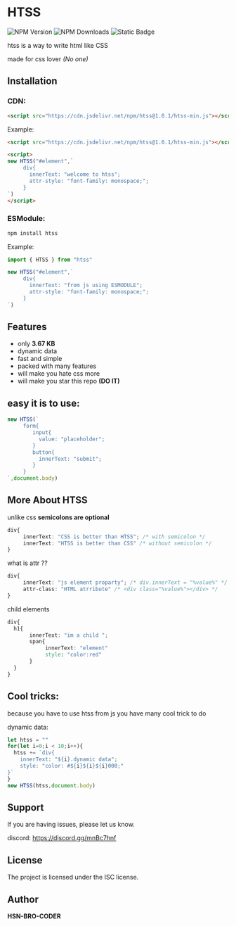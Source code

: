 # HTSS
![NPM Version](https://img.shields.io/npm/v/htss?style=flat)
![NPM Downloads](https://img.shields.io/npm/dt/htss?style=flat)
![Static Badge](https://img.shields.io/badge/size-3.27kb-red)



htss is a way to write html like CSS

made for css lover *(No one)*

Installation
------------
### CDN:
```html
<script src="https://cdn.jsdelivr.net/npm/htss@1.0.1/htss-min.js"></script>
```

Example:
```html
<script src="https://cdn.jsdelivr.net/npm/htss@1.0.1/htss-min.js"></script>

<script>
new HTSS("#element",`
     div{
       innerText: "welcome to htss";
       attr-style: "font-family: monospace;";
     }
`)
</script>
```
### ESModule:
```bash
npm install htss
```
Example:
```js
import { HTSS } from "htss"

new HTSS("#element",`
     div{
       innerText: "from js using ESMODULE";
       attr-style: "font-family: monospace;";
     }
`)
```
Features
--------

- only **3.67 KB**
- dynamic data
- fast and simple
- packed with many features
- will make you hate css more
- will make you star this repo **(DO IT)**

easy it is to use:
-------
```js
new HTSS(`
     form{
        input{
          value: "placeholder";
        }
        button{
          innerText: "submit";
        }
     }
`,document.body)
```


More About HTSS
----------
unlike css **semicolons are optional**
```css
div{
     innerText: "CSS is better than HTSS"; /* with semicolon */
     innerText: "HTSS is better than CSS" /* without semicolon */
}
```
what is attr ??
```css
div{
     innerText: "js element proparty"; /* div.innerText = "%value%" */
     attr-class: "HTML atrribute" /* <div class="%value%"></div> */
}
```
child elements
```css
div{
  h1{
       innerText: "im a child ";
       span{
            innerText: "element"
            style: "color:red"
       }
  }
}
```
Cool tricks:
-------
because you have to use htss from js you have many cool trick to do

dynamic data:
```js
let htss = ""
for(let i=0;i < 10;i++){
  htss += `div{
    innerText: "${i}.dynamic data"; 
    style: "color: #${i}${i}${i}000;"
}`
}
new HTSS(htss,document.body)
```

Support
-------

If you are having issues, please let us know.

discord: https://discord.gg/mnBc7hnf


License
-------

The project is licensed under the ISC license.

Author
-------

**HSN-BRO-CODER**
